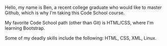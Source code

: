 Hello, my name is Ben, a recent college graduate who would like to master Github, which is why I'm taking this Code School course. 

My favorite Code School path (other than Git) is HTML/CSS, where I'm learning Bootstrap.

Some of my deadly skills include the following: HTML, CSS, XML, Linux.

